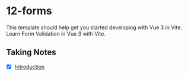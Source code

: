 # 12-forms

This template should help get you started developing with Vue 3 in Vite. Learn Form Validation in Vue 3 with Vite.

## Taking Notes

-  [x] [Introduction](#1-introduction)
